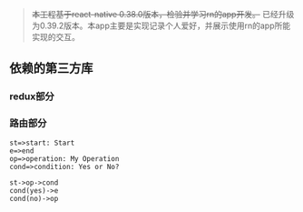>~~本工程基于react-native 0.38.0版本，检验并学习rn的app开发。~~
> 已经升级为0.39.2版本。本app主要是实现记录个人爱好，并展示使用rn的app所能实现的交互。

## 依赖的第三方库
### redux部分
### 路由部分

```flow
st=>start: Start
e=>end
op=>operation: My Operation
cond=>condition: Yes or No?

st->op->cond
cond(yes)->e
cond(no)->op
```
